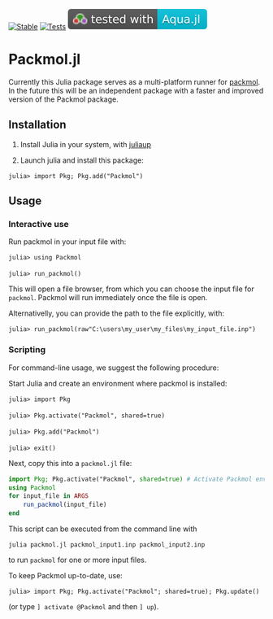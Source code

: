 [![Stable](https://img.shields.io/badge/docs-stable-blue.svg)](https://m3g.github.io/Packmol.jl/stable)
[![Tests](https://img.shields.io/badge/build-passing-green)](https://github.com/m3g/Packmol.jl/actions)
[![Aqua QA](https://raw.githubusercontent.com/JuliaTesting/Aqua.jl/master/badge.svg)](https://github.com/JuliaTesting/Aqua.jl)

# Packmol.jl

Currently this Julia package serves as a multi-platform runner for [packmol](http://github.com/m3g/packmol). In the future this will be an 
independent package with a faster and improved version of the Packmol package.

## Installation

1. Install Julia in your system, with [juliaup](https://github.com/JuliaLang/juliaup#juliaup---julia-version-manager)

2. Launch julia and install this package:

```julia-repl
julia> import Pkg; Pkg.add("Packmol")
```

## Usage

### Interactive use

Run packmol in your input file with:

```julia-repl
julia> using Packmol

julia> run_packmol()
```

This will open a file browser, from which you can choose the input file for `packmol`. 
Packmol will run immediately once the file is open.

Alternativelly, you can provide the path to the file explicitly, with:

```julia-repl
julia> run_packmol(raw"C:\users\my_user\my_files\my_input_file.inp")
```

### Scripting

For command-line usage, we suggest the following procedure:

Start Julia and create an environment where packmol is installed:

```julia-repl
julia> import Pkg

julia> Pkg.activate("Packmol", shared=true)

julia> Pkg.add("Packmol")

julia> exit()
```

Next, copy this into a `packmol.jl` file:

```julia
import Pkg; Pkg.activate("Packmol", shared=true) # Activate Packmol environment
using Packmol
for input_file in ARGS
    run_packmol(input_file)
end
```

This script can be executed from the command line with
```
julia packmol.jl packmol_input1.inp packmol_input2.inp
```

to run `packmol` for one or more input files.

To keep Packmol up-to-date, use:
```julia-repl
julia> import Pkg; Pkg.activate("Packmol"; shared=true); Pkg.update()
```

(or type `] activate @Packmol` and then `] up`). 




